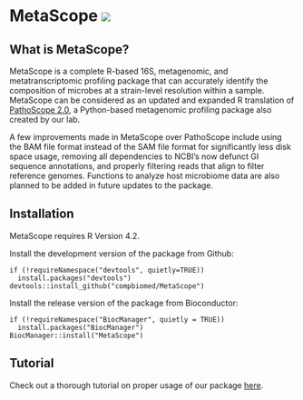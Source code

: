# MetaScope [![](https://img.shields.io/badge/bioconductor-3.18-blue)](http://www.bioconductor.org/packages/release/bioc/html/MetaScope.html)

## What is MetaScope?

MetaScope is a complete R-based 16S, metagenomic, and metatranscriptomic profiling package that can accurately identify the composition of microbes at a strain-level resolution within a sample. MetaScope can be considered as an updated and expanded R translation of [PathoScope 2.0](https://microbiomejournal.biomedcentral.com/articles/10.1186/2049-2618-2-33), a Python-based metagenomic profiling package also created by our lab. 

A few improvements made in MetaScope over PathoScope include using the BAM file format instead of the SAM file format for significantly less disk space usage, removing all dependencies to NCBI’s now defunct GI sequence annotations, and properly filtering reads that align to filter reference genomes. Functions to analyze host microbiome data are also planned to be added in future updates to the package.

## Installation

MetaScope requires R Version 4.2.

Install the development version of the package from Github:

```
if (!requireNamespace("devtools", quietly=TRUE))
  install.packages("devtools")
devtools::install_github("compbiomed/MetaScope")
```

Install the release version of the package from Bioconductor:
```
if (!requireNamespace("BiocManager", quietly = TRUE))
  install.packages("BiocManager")
BiocManager::install("MetaScope")
```

## Tutorial 

Check out a thorough tutorial on proper usage of our package  [here](https://compbiomed.github.io/metascope-docs/articles/MetaScope_vignette.html).
